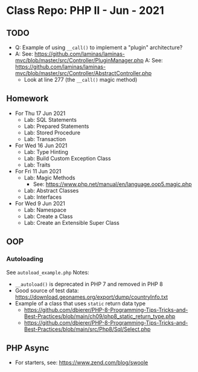 # Class Repo: PHP II - Jun - 2021

## TODO
* Q: Example of using `__call()` to implement a "plugin" architecture?
* A: See: https://github.com/laminas/laminas-mvc/blob/master/src/Controller/PluginManager.php
  A: See: https://github.com/laminas/laminas-mvc/blob/master/src/Controller/AbstractController.php
    * Look at line 277 (the `__call()` magic method)

## Homework
* For Thu 17 Jun 2021
  * Lab: SQL Statements
  * Lab: Prepared Statements
  * Lab: Stored Procedure
  * Lab: Transaction
* For Wed 16 Jun 2021
  * Lab: Type Hinting
  * Lab: Build Custom Exception Class
  * Lab: Traits
* For Fri 11 Jun 2021
  * Lab: Magic Methods
    * See: https://www.php.net/manual/en/language.oop5.magic.php
  * Lab: Abstract Classes
  * Lab: Interfaces
* For Wed 9 Jun 2021
  * Lab: Namespace
  * Lab: Create a Class
  * Lab: Create an Extensible Super Class  
## OOP
### Autoloading
See `autoload_example.php`
Notes:
* `__autoload()` is deprecated in PHP 7 and removed in PHP 8
* Good source of test data: https://download.geonames.org/export/dump/countryInfo.txt
* Example of a class that uses `static` return data type
  * https://github.com/dbierer/PHP-8-Programming-Tips-Tricks-and-Best-Practices/blob/main/ch09/php8_static_return_type.php
  * https://github.com/dbierer/PHP-8-Programming-Tips-Tricks-and-Best-Practices/blob/main/src/Php8/Sql/Select.php
## PHP Async
* For starters, see: https://www.zend.com/blog/swoole
